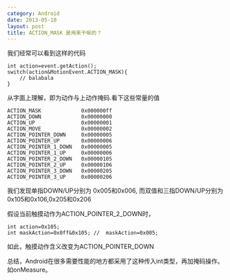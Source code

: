 ```yaml
---
category: Android
date: 2013-05-10
layout: post
title: ACTION_MASK 是用来干嘛的？
---
```


我们经常可以看到这样的代码

```
int action=event.getAction();
switch(action&MotionEvent.ACTION_MASK){
    // balabala
}
```

从字面上理解，即为动作与上动作掩码.看下这些常量的值

```
ACTION_MASK             0x000000ff
ACTION_DOWN             0x00000000
ACTION_UP               0x00000001  
ACTION_MOVE             0x00000002
ACTION_POINTER_DOWN     0x00000005
ACTION_POINTER_UP       0x00000006
ACTION_POINTER_1_DOWN   0x00000005            
ACTION_POINTER_1_UP     0x00000006   
ACTION_POINTER_2_DOWN   0x00000105   
ACTION_POINTER_2_UP     0x00000106
ACTION_POINTER_3_DOWN   0x00000205           
ACTION_POINTER_3_UP     0x00000206
```

我们发现单指DOWN/UP分别为 0x005和0x006,
而双值和三指DOWN/UP分别为 0x105和0x106,0x205和0x206

假设当前触摸动作为ACTION_POINTER_2_DOWN时，

```
int action=0x105;
int maskAction=0x0ff&0x105; //  maskAction=0x005;
```

如此，触摸动作含义改变为ACTION_POINTER_DOWN

总结，Android在很多需要性能的地方都采用了这种传入int类型，再加掩码操作。如onMeasure。
